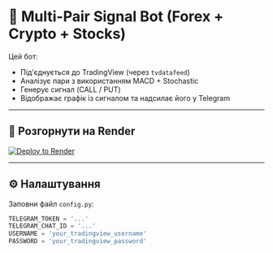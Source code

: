
# 🧠 Multi-Pair Signal Bot (Forex + Crypto + Stocks)

Цей бот:
- Під'єднується до TradingView (через `tvdatafeed`)
- Аналізує пари з використанням MACD + Stochastic
- Генерує сигнал (CALL / PUT)
- Відображає графік із сигналом та надсилає його у Telegram

---

## 🚀 Розгорнути на Render

[![Deploy to Render](https://render.com/images/deploy-to-render-button.svg)](https://render.com/deploy?repo=https://github.com/YuriiMeshko/multi-pair-signal-bot)


---

## ⚙️ Налаштування

Заповни файл `config.py`:
```python
TELEGRAM_TOKEN = '...'
TELEGRAM_CHAT_ID = '...'
USERNAME = 'your_tradingview_username'
PASSWORD = 'your_tradingview_password'
```
